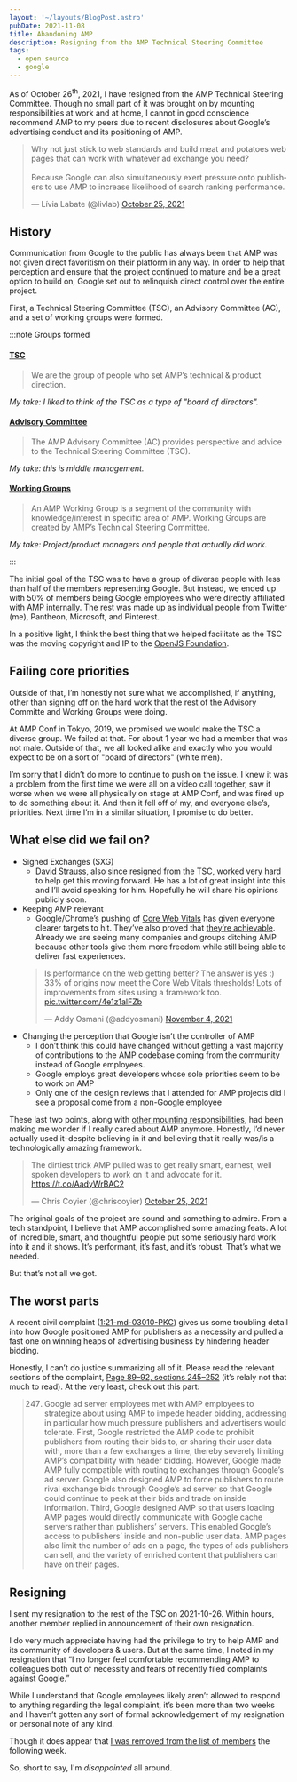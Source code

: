 ```yaml
---
layout: '~/layouts/BlogPost.astro'
pubDate: 2021-11-08
title: Abandoning AMP
description: Resigning from the AMP Technical Steering Committee
tags:
  - open source
  - google
---
```


As of October 26<sup>th</sup>, 2021, I have resigned from the AMP Technical Steering Committee. Though no small part of it was brought on by mounting responsibilities at work and at home, I cannot in good conscience recommend AMP to my peers due to recent disclosures about Google’s advertising conduct and its positioning of AMP.

<blockquote class="twitter-tweet"><p lang="en" dir="ltr">Why not just stick to web standards and build meat and potatoes web pages that can work with whatever ad exchange you need?<br /><br />Because Google can also simultaneously exert pressure onto publishers to use AMP to increase likelihood of search ranking performance.</p>&mdash; Lívia Labate (@livlab) <a href="https://twitter.com/livlab/status/1452445878636224514?ref_src=twsrc%5Etfw">October 25, 2021</a></blockquote> <script async src="https://platform.twitter.com/widgets.js" charset="utf-8"></script>

<!-- truncate -->

## History

Communication from Google to the public has always been that AMP was not given direct favoritism on their platform in any way. In order to help that perception and ensure that the project continued to mature and be a great option to build on, Google set out to relinquish direct control over the entire project.

First, a Technical Steering Committee (TSC), an Advisory Committee (AC), and a set of working groups were formed.

:::note Groups formed

#### [TSC](https://github.com/ampproject/meta-tsc)

> We are the group of people who set AMP’s technical & product direction.

_My take: I liked to think of the TSC as a type of "board of directors"._

#### [Advisory Committee](https://github.com/ampproject/meta-ac)

> The AMP Advisory Committee (AC) provides perspective and advice to the Technical Steering Committee (TSC).

_My take: this is middle management._

#### [Working Groups](https://github.com/ampproject/meta/tree/a2870e0437370fcf0f807a9dd8b0da102edf8d55/working-groups)

> An AMP Working Group is a segment of the community with knowledge/interest in specific area of AMP. Working Groups are created by AMP’s Technical Steering Committee.

_My take: Project/product managers and people that actually did work._

:::

The initial goal of the TSC was to have a group of diverse people with less than half of the members representing Google. But instead, we ended up with 50% of members being Google employees who were directly affiliated with AMP internally. The rest was made up as individual people from Twitter (me), Pantheon, Microsoft, and Pinterest.

In a positive light, I think the best thing that we helped facilitate as the TSC was the moving copyright and IP to the [OpenJS Foundation](https://openjsf.org/blog/2019/10/10/openjs-foundation-welcomes-amp-project-to-help-improve-user-experience-on-the-web/).

## Failing core priorities

Outside of that, I’m honestly not sure what we accomplished, if anything, other than signing off on the hard work that the rest of the Advisory Committe and Working Groups were doing.

At AMP Conf in Tokyo, 2019, we promised we would make the TSC a diverse group. We failed at that. For about 1 year we had a member that was not male. Outside of that, we all looked alike and exactly who you would expect to be on a sort of "board of directors" (white men).

I’m sorry that I didn’t do more to continue to push on the issue. I knew it was a problem from the first time we were all on a video call together, saw it worse when we were all physically on stage at AMP Conf, and was fired up to do something about it. And then it fell off of my, and everyone else’s, priorities. Next time I’m in a similar situation, I promise to do better.

## What else did we fail on?

- Signed Exchanges (SXG)
  - [David Strauss](https://twitter.com/DavidStrauss), also since resigned from the TSC, worked very hard to help get this moving forward. He has a lot of great insight into this and I’ll avoid speaking for him. Hopefully he will share his opinions publicly soon.
- Keeping AMP relevant
  - Google/Chrome’s pushing of [Core Web Vitals](https://web.dev/vitals/) has given everyone clearer targets to hit. They’ve also proved that [they’re achievable](https://twitter.com/addyosmani/status/1456316562609254406). Already we are seeing many companies and groups ditching AMP because other tools give them more freedom while still being able to deliver fast experiences.
  <blockquote class="twitter-tweet"><p lang="en" dir="ltr">Is performance on the web getting better? The answer is yes :) 33% of origins now meet the Core Web Vitals thresholds! Lots of improvements from sites using a framework too. <a href="https://t.co/4e1z1alFZb">pic.twitter.com/4e1z1alFZb</a></p>&mdash; Addy Osmani (@addyosmani) <a href="https://twitter.com/addyosmani/status/1456316562609254406?ref_src=twsrc%5Etfw">November 4, 2021</a></blockquote>
- Changing the perception that Google isn’t the controller of AMP
  - I don’t think this could have changed without getting a vast majority of contributions to the AMP codebase coming from the community instead of Google employees.
  - Google employs great developers whose sole priorities seem to be to work on AMP
  - Only one of the design reviews that I attended for AMP projects did I see a proposal come from a non-Google employee

These last two points, along with [other mounting responsibilities](/blog/open-source-break), had been making me wonder if I really cared about AMP anymore. Honestly, I’d never actually used it–despite believing in it and believing that it really was/is a technologically amazing framework.

<blockquote class="twitter-tweet"><p lang="en" dir="ltr">The dirtiest trick AMP pulled was to get really smart, earnest, well spoken developers to work on it and advocate for it. <a href="https://t.co/AadyWrBAC2">https://t.co/AadyWrBAC2</a></p>&mdash; Chris Coyier (@chriscoyier) <a href="https://twitter.com/chriscoyier/status/1452448918935990272?ref_src=twsrc%5Etfw">October 25, 2021</a></blockquote>

The original goals of the project are sound and something to admire. From a tech standpoint, I believe that AMP accomplished some amazing feats. A lot of incredible, smart, and thoughtful people put some seriously hard work into it and it shows. It’s performant, it’s fast, and it’s robust. That’s what we needed.

But that’s not all we got.

## The worst parts

A recent civil complaint ([1:21-md-03010-PKC](https://storage.courtlistener.com/recap/gov.uscourts.nysd.564903/gov.uscourts.nysd.564903.152.0.pdf)) gives us some troubling detail into how Google positioned AMP for publishers as a necessity and pulled a fast one on winning heaps of advertising business by hindering header bidding.

Honestly, I can’t do justice summarizing all of it. Please read the relevant sections of the complaint, [Page 89–92, sections 245–252](https://storage.courtlistener.com/recap/gov.uscourts.nysd.564903/gov.uscourts.nysd.564903.152.0.pdf) (it’s relaly not that much to read). At the very least, check out this part:

> 247. Google ad server employees met with AMP employees to strategize about using AMP
>      to impede header bidding, addressing in particular how much pressure publishers and advertisers
>      would tolerate. First, Google restricted the AMP code to prohibit publishers from routing their bids
>      to, or sharing their user data with, more than a few exchanges a time, thereby severely limiting
>      AMP’s compatibility with header bidding. However, Google made AMP fully compatible with
>      routing to exchanges through Google’s ad server. Google also designed AMP to force publishers
>      to route rival exchange bids through Google’s ad server so that Google could continue to peek at
>      their bids and trade on inside information. Third, Google designed AMP so that users loading AMP
>      pages would directly communicate with Google cache servers rather than publishers’ servers. This
>      enabled Google’s access to publishers’ inside and non-public user data. AMP pages also limit the
>      number of ads on a page, the types of ads publishers can sell, and the variety of enriched content
>      that publishers can have on their pages.

## Resigning

I sent my resignation to the rest of the TSC on 2021-10-26. Within hours, another member replied in announcement of their own resignation.

I do very much appreciate having had the privilege to try to help AMP and its community of developers & users. But at the same time, I noted in my resignation that “I no longer feel comfortable recommending AMP to colleagues both out of necessity and fears of recently filed complaints against Google.”

While I understand that Google employees likely aren’t allowed to respond to anything regarding the legal complaint, it’s been more than two weeks and I haven’t gotten any sort of formal acknowledgement of my resignation or personal note of any kind.

Though it does appear that [I was removed from the list of members](https://github.com/ampproject/meta-tsc/commit/4ec9ca95f01be481ff976e8e78461857c2be3224) the following week.

So, short to say, I'm _disappointed_ all around.
